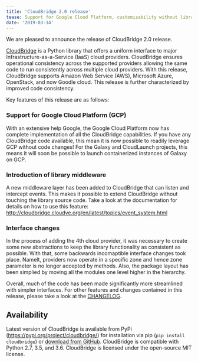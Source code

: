 ```yaml
---
title: 'CloudBridge 2.0 release'
tease: Support for Google Cloud Platform, customizability without library code changes
date: '2019-03-14'
---
```

We are pleased to announce the release of CloudBridge 2.0 release. 

[CloudBridge](http://cloudbridge.cloudve.org/en/latest/) is a Python library that offers a uniform interface to major Infrastructure-as-a-Service (IaaS) cloud providers. CloudBridge ensures operational consistency across the supported providers allowing the same code to run consistently across multiple cloud providers. With this release, CloudBridge supports Amazon Web Service (AWS), Microsoft Azure, OpenStack, and now Goodle cloud. This release is further characterized by improved code consistency.

Key features of this release are as follows:

### Support for Google Cloud Platform (GCP)
With an extensive help Google, the Google Cloud Platform now has complete implementation of all the CloudBridge capabilities. If you have any CloudBridge code available, this mean it is now possible to readily leverage GCP without code changes! For the Galaxy and CloudLaunch projects, this means it will soon be possible to launch containerized instances of Galaxy on GCP.

### Introduction of library middleware
A new middleware layer has been added to CloudBridge that can listen and intercept events. This makes it possible to extend CloudBridge without touching the library source code. 
Take a look at the documentation for details on how to use this feature: http://cloudbridge.cloudve.org/en/latest/topics/event_system.html

### Interface changes
In the process of adding the 4th cloud provider, it was necessary to create some new abstractions to keep the library functionality as consistent as possible. With that, some backwards incomaptible interface changes took place. Namelt, providers now operate in a specific zone and hence zone parameter is no longer accepted by methods. Also, the package layout has been simplied by moving all the modules one level higher in the hierarchy.

Overall, much of the code has been made significantly more streamlined with simpler interfaces. For other features and changes contained in this release, please take a look at the [CHANGELOG](https://github.com/CloudVE/cloudbridge/blob/master/CHANGELOG.rst).

## Availability
Latest version of CloudBridge is available from PyPi (https://pypi.org/project/cloudbridge/) for installation via pip (`pip install cloudbridge`) or [download from GitHub](https://github.com/CloudVE/cloudbridge/releases). CloudBridge is compatible with Python 2.7, 3.5, and 3.6. CloudBridge is licensed under the open-source MIT license.
